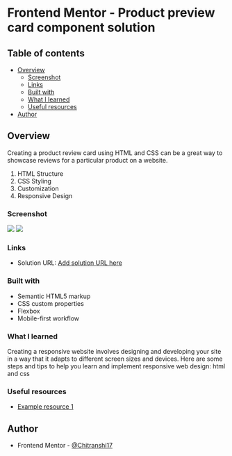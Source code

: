 # Frontend Mentor - Product preview card component solution

## Table of contents

- [Overview](#overview)
  - [Screenshot](#screenshot)
  - [Links](#links)
  - [Built with](#built-with)
  - [What I learned](#what-i-learned)
  - [Useful resources](#useful-resources)
- [Author](#author)

## Overview

Creating a product review card using HTML and CSS can be a great way to showcase reviews for a particular product on a website.
1. HTML Structure
2. CSS Styling
3. Customization
4. Responsive Design

### Screenshot

![](./Image/Screenshot%202023-10-17%20124028.png)
![](./Image/Screenshot%202023-10-17%20124101.png)

### Links

- Solution URL: [Add solution URL here](http://127.0.0.1:5500/index.html)

### Built with

- Semantic HTML5 markup
- CSS custom properties
- Flexbox
- Mobile-first workflow

### What I learned
Creating a responsive website involves designing and developing your site in a way that it adapts to different screen sizes and devices. Here are some steps and tips to help you learn and implement responsive web design:
html and css


### Useful resources

- [Example resource 1](https://www.w3schools.com/html/) 

## Author

- Frontend Mentor - [@Chitranshi17](https://www.frontendmentor.io/profile/Chitranshi17)


